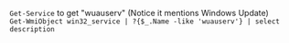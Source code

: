 `Get-Service` to get "wuauserv" (Notice it mentions Windows Update)  
`Get-WmiObject win32_service | ?{$_.Name -like 'wuauserv'} | select description`